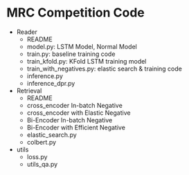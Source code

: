 # MRC Competition Code

- Reader
  - README
  - model.py: LSTM Model, Normal Model
  - train.py: baseline training code
  - train_kfold.py: KFold LSTM training model
  - train_with_negatives.py: elastic search & training code
  - inference.py
  - inference_dpr.py
- Retrieval
  - README
  - cross_encoder In-batch Negative
  - cross_encoder with Elastic Negative
  - Bi-Encoder In-batch Negative
  - Bi-Encoder with Efficient Negative
  - elastic_search.py
  - colbert.py
- utils
  - loss.py
  - utils_qa.py
